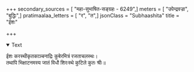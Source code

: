 +++
secondary_sources = [ "महा-सुभाषित-सङ्ग्रहः - 6249",]
meters = [ "उपेन्द्रवज्रा", "बुद्धिः",]
pratimaalaa_letters = [ "र", "त",]
jsonClass = "Subhaashita"
title = "ईशः"

+++

<details open><summary>Text</summary>

ईशः करस्थीकृतकाञ्चनाद्रिः कुबेरमित्रं रजताचलस्थः।  
तथापि भिक्षाटनमस्य जातं विधौ शिरःस्थे कुटिले कुतः श्रीः॥
</details>
